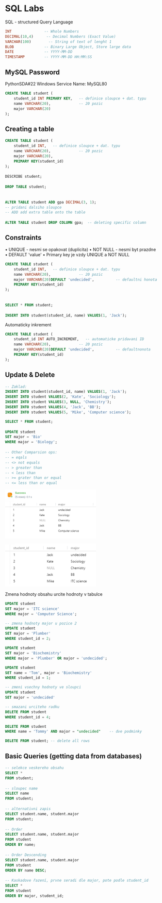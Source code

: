 # SQL Labs

SQL - structured Query Language

```SQL
INT               -- Whole Numbers
DECIMAL(10,4)      -- Decimal Numbers (Exact Value)
VARCHAR(100)        -- String of text of lenght 1
BLOB              -- Binary Large Object, Store large data
DATE              -- YYYY-MM-DD
TIMESTAMP         -- YYYY-MM-DD HH:MM:SS
```


## MySQL Password
PythonSDA#22
Windows Service Name: MySQL80


```sql
CREATE TABLE student (
    student_id INT PRIMARY KEY,   -- definice sloupce + dat. typu
    name VARCHAR(20),             -- 20 pozic
    major VARCHAR(20)
);

```
## Creating a table

```sql
CREATE TABLE student (
    student_id INT,   -- definice sloupce + dat. typu
    name VARCHAR(20),             -- 20 pozic
    major VARCHAR(20),
    PRIMARY KEY(student_id)
);

DESCRIBE student;

DROP TABLE student;


ALTER TABLE student ADD gpa DECIMAL(3, 1);
-- pridani dalsiho sloupce
-- ADD add extra table onto the table

ALTER TABLE student DROP COLUMN gpa;  -- deleting specific column

```

## Constraints

• UNIQUE - nesmi se opakovat (duplicita)
• NOT NULL - nesmi byt prazdne
• DEFAULT 'value'
• Primary key je vzdy UNIQUE a NOT NULL

```sql
CREATE TABLE student (
    student_id INT,   -- definice sloupce + dat. typu
    name VARCHAR(20),             -- 20 pozic
    major VARCHAR(20)DEFAULT 'undecided',          -- defaultni honota
    PRIMARY KEY(student_id)
);


SELECT * FROM student;

INSERT INTO student(student_id, name) VALUES(1, 'Jack');

```
Automaticky inkrement

```sql
CREATE TABLE student (
    student_id INT AUTO_INCREMENT,   -- automaticke pridavani ID
    name VARCHAR(20),             -- 20 pozic
    major VARCHAR(20)DEFAULT 'undecided',          -- defaultnonota
    PRIMARY KEY(student_id)
);
```

## Update & Delete

```sql
-- Zaklad:
INSERT INTO student(student_id, name) VALUES(1, 'Jack');
INSERT INTO student VALUES(2, 'Kate', 'Sociology');
INSERT INTO student VALUES(3, NULL, 'Chemistry');
INSERT INTO student VALUES(4, 'Jack', 'BB');
INSERT INTO student VALUES(5, 'Mike', 'Computer science');
```

```sql
SELECT * FROM student;

UPDATE student
SET major = 'Bio'
WHERE major = 'Biology';

-- Other Comparsion ops:
-- = eqals
-- <> not equals
-- > greater than
-- < less than
-- >= grater than or equal
-- <= less than or equal
```

<p float="left">
  <img src="Photos/TabBefore.PNG" width="300" />
    
<p float="left">
  <img src="Photos/TabAfter.PNG" width="300" />
    
Zmena hodnoty obsahu urcite hodnoty v tabulce

```sql
UPDATE student
SET major = 'ITC science'
WHERE major = 'Computer Science';
```
    
```sql
-- zmena hodnoty major u pozice 2
UPDATE student
SET major = 'Plumber'
WHERE student_id = 2;
```
    
```sql
UPDATE student
SET major = 'Biochemistry'
WHERE major = 'Plumber' OR major = 'undecided'; 
```

```sql
UPDATE student
SET name = 'Tom', major = 'Biochemistry'
WHERE student_id = 1;
```

```sql
-- zmeni vsechny hodnoty ve sloupci
UPDATE student
SET major = 'undecided'
```

```sql
-- smazani urciteho radku
DELETE FROM student
WHERE student_id = 4;
```
    
```sql
DELETE FROM student
WHERE name = 'Tommy' AND major = "undecided"    -- dve podminky
```
    
```sql
DELETE FROM student; -- delete all rows
```

## Basic Queries (getting data from databases)
    
```sql
-- selekce veskereho obsahu
SELECT *
FROM student;
    
-- sloupec name
SELECT name
FROM student;

-- alternativni zapis
SELECT student.name, student.major
FROM student;

-- Order
SELECT student.name, student.major
FROM student
ORDER BY name;

-- Order Descending
SELECT student.name, student.major
FROM student
ORDER BY name DESC;

-- Kaskadove řazení, prvne seradi dle major, pote podle student_id
SELECT *
FROM student
ORDER BY major, student_id;
    
```
